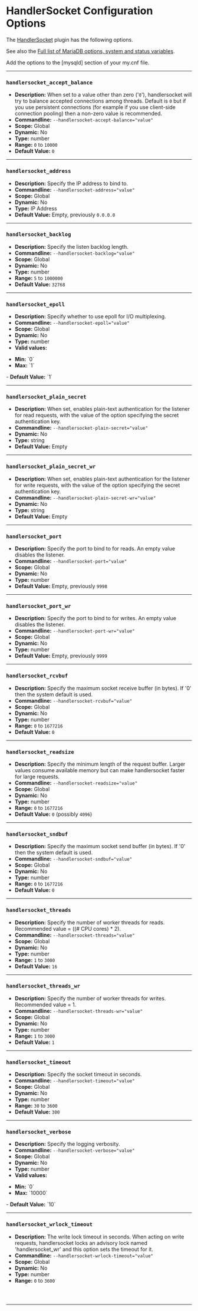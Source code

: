 # HandlerSocket Configuration Options

The [HandlerSocket](/sql-statements-structure/nosql/handlersocket) plugin has the following options.

See also the [Full list of MariaDB options, system and status variables](/mariadb-administration/variables-and-modes/full-list-of-mariadb-options-system-and-status-variables).

Add the options to the [mysqld] section of your my.cnf file.

---

### `handlersocket_accept_balance`

- <strong>Description:</strong> When set to a value other than zero ('`0`'), handlersocket will try to balance accepted connections among threads. Default is `0` but if you use persistent connections (for example if you use client-side connection pooling) then a non-zero value is recommended.
- <strong>Commandline:</strong> `--handlersocket-accept-balance="value"`
- <strong>Scope:</strong> Global
- <strong>Dynamic:</strong> No
- <strong>Type:</strong> number
- <strong>Range:</strong> `0` to `10000`
- <strong>Default Value:</strong> `0`

---

### `handlersocket_address`

- <strong>Description:</strong> Specify the IP address to bind to.
- <strong>Commandline:</strong> `--handlersocket-address="value"`
- <strong>Scope:</strong> Global
- <strong>Dynamic:</strong> No
- <strong>Type:</strong> IP Address
- <strong>Default Value:</strong> Empty, previously `0.0.0.0`

---

### `handlersocket_backlog`

- <strong>Description:</strong> Specify the listen backlog length.
- <strong>Commandline:</strong> `--handlersocket-backlog="value"`
- <strong>Scope:</strong> Global
- <strong>Dynamic:</strong> No
- <strong>Type:</strong> number
- <strong>Range:</strong> `5` to `1000000`
- <strong>Default Value:</strong> `32768`

---

### `handlersocket_epoll`

- <strong>Description:</strong> Specify whether to use epoll for I/O multiplexing.
- <strong>Commandline:</strong> `--handlersocket-epoll="value"`
- <strong>Scope:</strong> Global
- <strong>Dynamic:</strong> No
- <strong>Type:</strong> number
- <strong>Valid values:</strong>
<ul start="1"><li><strong>Min:</strong> `0`
</li><li><strong>Max:</strong> `1`
</li></ul>
- <strong>Default Value:</strong> `1`

---

### `handlersocket_plain_secret`

- <strong>Description:</strong> When set, enables plain-text authentication for the listener for read requests, with the value of the option specifying the secret authentication key.
- <strong>Commandline:</strong> `--handlersocket-plain-secret="value"`
- <strong>Dynamic:</strong> No
- <strong>Type:</strong> string
- <strong>Default Value:</strong> Empty

---

### `handlersocket_plain_secret_wr`

- <strong>Description:</strong> When set, enables plain-text authentication for the listener for write requests, with the value of the option specifying the secret authentication key.
- <strong>Commandline:</strong> `--handlersocket-plain-secret-wr="value"`
- <strong>Dynamic:</strong> No
- <strong>Type:</strong> string
- <strong>Default Value:</strong> Empty

---

### `handlersocket_port`

- <strong>Description:</strong> Specify the port to bind to for reads. An empty value disables the listener.
- <strong>Commandline:</strong> `--handlersocket-port="value"`
- <strong>Scope:</strong> Global
- <strong>Dynamic:</strong> No
- <strong>Type:</strong> number
- <strong>Default Value:</strong> Empty, previously `9998`

---

### `handlersocket_port_wr`

- <strong>Description:</strong> Specify the port to bind to for writes. An empty value disables the listener.
- <strong>Commandline:</strong> `--handlersocket-port-wr="value"`
- <strong>Scope:</strong> Global
- <strong>Dynamic:</strong> No
- <strong>Type:</strong> number
- <strong>Default Value:</strong> Empty, previously `9999`

---

### `handlersocket_rcvbuf`

- <strong>Description:</strong> Specify the maximum socket receive buffer (in bytes). If '0' then the system default is used.
- <strong>Commandline:</strong> `--handlersocket-rcvbuf="value"`
- <strong>Scope:</strong> Global
- <strong>Dynamic:</strong> No
- <strong>Type:</strong> number
- <strong>Range:</strong> `0` to `1677216`
- <strong>Default Value:</strong> `0`

---

### `handlersocket_readsize`

- <strong>Description:</strong> Specify the minimum length of the request buffer. Larger values consume available memory but can make handlersocket faster for large requests.
- <strong>Commandline:</strong> `--handlersocket-readsize="value"`
- <strong>Scope:</strong> Global
- <strong>Dynamic:</strong> No
- <strong>Type:</strong> number
- <strong>Range:</strong> `0` to `1677216`
- <strong>Default Value:</strong> `0` (possibly `4096`)

---

### `handlersocket_sndbuf`

- <strong>Description:</strong> Specify the maximum socket send buffer (in bytes). If '0' then the system default is used.
- <strong>Commandline:</strong> `--handlersocket-sndbuf="value"`
- <strong>Scope:</strong> Global
- <strong>Dynamic:</strong> No
- <strong>Type:</strong> number
- <strong>Range:</strong> `0` to `1677216`
- <strong>Default Value:</strong> `0`

---

### `handlersocket_threads`

- <strong>Description:</strong> Specify the number of worker threads for reads. Recommended value = ((# CPU cores) * 2).
- <strong>Commandline:</strong> `--handlersocket-threads="value"`
- <strong>Scope:</strong> Global
- <strong>Dynamic:</strong> No
- <strong>Type:</strong> number
- <strong>Range:</strong> `1` to `3000`
- <strong>Default Value:</strong> `16`

---

### `handlersocket_threads_wr`

- <strong>Description:</strong> Specify the number of worker threads for writes. Recommended value = 1.
- <strong>Commandline:</strong> `--handlersocket-threads-wr="value"`
- <strong>Scope:</strong> Global
- <strong>Dynamic:</strong> No
- <strong>Type:</strong> number
- <strong>Range:</strong> `1` to `3000`
- <strong>Default Value:</strong> `1`

---

### `handlersocket_timeout`

- <strong>Description:</strong> Specify the socket timeout in seconds.
- <strong>Commandline:</strong> `--handlersocket-timeout="value"`
- <strong>Scope:</strong> Global
- <strong>Dynamic:</strong> No
- <strong>Type:</strong> number
- <strong>Range:</strong> `30` to `3600`
- <strong>Default Value:</strong> `300`

---

### `handlersocket_verbose`

- <strong>Description:</strong> Specify the logging verbosity.
- <strong>Commandline:</strong> `--handlersocket-verbose="value"`
- <strong>Scope:</strong> Global
- <strong>Dynamic:</strong> No
- <strong>Type:</strong> number
- <strong>Valid values:</strong>
<ul start="1"><li><strong>Min:</strong> `0`
</li><li><strong>Max:</strong> `10000`
</li></ul>
- <strong>Default Value:</strong> `10`

---

### `handlersocket_wrlock_timeout`

- <strong>Description:</strong> The write lock timeout in seconds. When acting on write requests, handlersocket locks an advisory lock named 'handlersocket_wr' and this option sets the timeout for it.
- <strong>Commandline:</strong> `--handlersocket-wrlock-timeout="value"`
- <strong>Scope:</strong> Global
- <strong>Dynamic:</strong> No
- <strong>Type:</strong> number
- <strong>Range:</strong> `0` to `3600`<code>
</code>

---